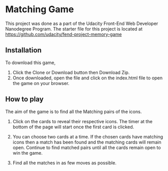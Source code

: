 Matching Game
===

This project was done as a part of the Udacity Front-End Web Developer Nanodegree Program.
The starter file for this project is located at https://github.com/udacity/fend-project-memory-game

Installation
---

To download this game,
1) Click the Clone or Download button then Download Zip.
2) Once downloaded, open the file and click on the index.html file to open the game on your browser.


How to play
---
The aim of the game is to find all the Matching pairs of the icons.
1) Click on the cards to reveal their respective icons.
The timer at the bottom of the page will start once the first card is clicked.

2) You can choose two cards at a time. If the chosen cards have matching icons then a match has been found and the matching cards will remain open. Continue to find matched pairs until all the cards remain open to win the game.

3) Find all the matches in as few moves as possible.
